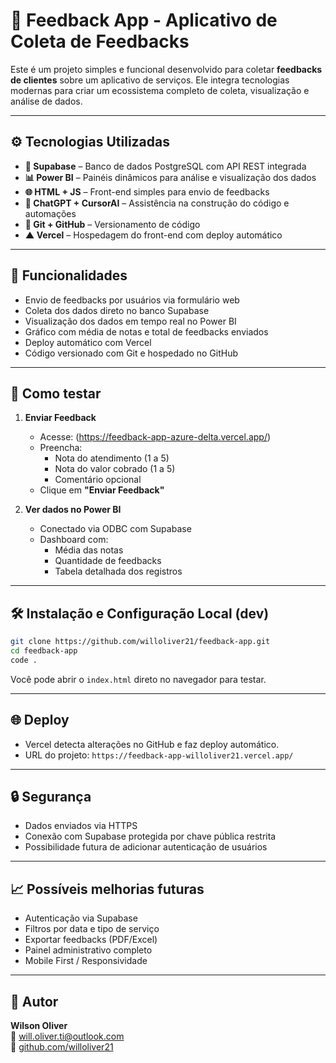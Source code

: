 # 📝 Feedback App - Aplicativo de Coleta de Feedbacks

Este é um projeto simples e funcional desenvolvido para coletar **feedbacks de clientes** sobre um aplicativo de serviços. Ele integra tecnologias modernas para criar um ecossistema completo de coleta, visualização e análise de dados.

---

## ⚙️ Tecnologias Utilizadas

- **💾 Supabase** – Banco de dados PostgreSQL com API REST integrada
- **📊 Power BI** – Painéis dinâmicos para análise e visualização dos dados
- **🌐 HTML + JS** – Front-end simples para envio de feedbacks
- **🧠 ChatGPT + CursorAI** – Assistência na construção do código e automações
- **🐙 Git + GitHub** – Versionamento de código
- **▲ Vercel** – Hospedagem do front-end com deploy automático

---

## 📌 Funcionalidades

- Envio de feedbacks por usuários via formulário web
- Coleta dos dados direto no banco Supabase
- Visualização dos dados em tempo real no Power BI
- Gráfico com média de notas e total de feedbacks enviados
- Deploy automático com Vercel
- Código versionado com Git e hospedado no GitHub

---

## 🧪 Como testar

1. **Enviar Feedback**
   - Acesse: (https://feedback-app-azure-delta.vercel.app/)
   - Preencha:  
     - Nota do atendimento (1 a 5)  
     - Nota do valor cobrado (1 a 5)  
     - Comentário opcional  
   - Clique em **"Enviar Feedback"**

2. **Ver dados no Power BI**
   - Conectado via ODBC com Supabase
   - Dashboard com:
     - Média das notas
     - Quantidade de feedbacks
     - Tabela detalhada dos registros

---

## 🛠️ Instalação e Configuração Local (dev)

```bash
git clone https://github.com/willoliver21/feedback-app.git
cd feedback-app
code .
```

Você pode abrir o `index.html` direto no navegador para testar.

---

## 🌐 Deploy

- Vercel detecta alterações no GitHub e faz deploy automático.
- URL do projeto: `https://feedback-app-willoliver21.vercel.app/`

---

## 🔒 Segurança

- Dados enviados via HTTPS
- Conexão com Supabase protegida por chave pública restrita
- Possibilidade futura de adicionar autenticação de usuários

---

## 📈 Possíveis melhorias futuras

- Autenticação via Supabase
- Filtros por data e tipo de serviço
- Exportar feedbacks (PDF/Excel)
- Painel administrativo completo
- Mobile First / Responsividade

---

## 👤 Autor

**Wilson Oliver**  
📧 will.oliver.ti@outlook.com  
🔗 [github.com/willoliver21](https://github.com/willoliver21)
